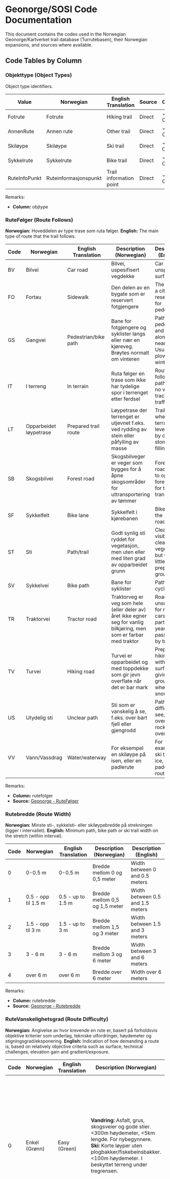 # Geonorge/SOSI Code Documentation

This document contains the codes used in the Norwegian Geonorge/Kartverket trail database (Turrutebasen), their Norwegian expansions, and sources where available.

## Code Tables by Column

### Objekttype (Object Types)
Object type identifiers.

| Value | Norwegian     | English Translation | Source | Confidence |
|-------|---------------|-------------------|---------|------------|
| Fotrute | Fotrute       | Hiking trail | Direct | ✓ Confirmed |
| AnnenRute | Annen rute    | Other trail | Direct | ✓ Confirmed |
| Skiløype | Skiløype      | Ski trail | Direct | ✓ Confirmed |
| Sykkelrute | Sykkelrute    | Bike trail | Direct | ✓ Confirmed |
| RuteInfoPunkt | Ruteinformasjonspunkt | Trail information point | Direct | ✓ Confirmed |

Remarks:
* **Column:** objtype

### RuteFølger (Route Follows)
**Norwegian:** Hoveddelen av type trase som ruta følger.
**English:** The main type of route that the trail follows.

| Code | Norwegian | English Translation | Description (Norwegian) | Description (English) |
|------|-----------|-------------------|------------------------|----------------------|
| BV | Bilvei | Car road | Bilvei, uspesifisert vegdekke | Car road, unspecified surface |
| FO | Fortau | Sidewalk | Den delen av en bygate som er reservert fotgjengere | The part of a city street reserved for pedestrians |
| GS | Gangvei | Pedestrian/bike path | Bane for fotgjengere og syklister langs eller nær en kjøreveg. Brøytes normalt om vinteren | Path for pedestrians and cyclists along or near a road. Usually plowed in winter |
| IT | I terreng | In terrain | Ruta følger en trase som ikke har tydelige spor i terrenget etter ferdsel | Route follows a path with no visible tracks from traffic |
| LT | Opparbeidet løypetrase | Prepared trail route | Løypetrase der terrenget er utjevnet f.eks. ved rydding av stein eller påfylling av masse | Trail route where terrain is leveled, e.g. by clearing stones or filling |
| SB | Skogsbilvei | Forest road | Skogsbilveger er veger som bygges for å åpne skogsområder for uttransportering av tømmer | Forest roads built to open forest areas for timber transport |
| SF | Sykkelfelt | Bike lane | Sykkelfelt i kjørebanen | Bike lane in the roadway |
| ST | Sti | Path/trail | Godt synlig sti ryddet for vegetasjon, men uten eller med liten grad av opparbeidet grunn | Clearly visible path cleared of vegetation, but with little or no prepared ground |
| SV | Sykkelvei | Bike path | Bane for syklister | Path for cyclists |
| TR | Traktorvei | Tractor road | Traktorveg er veg som hele (eller deler av) året ikke egner seg for vanlig bilkjøring, men som er farbar med traktor | Road unsuitable for regular cars all or part of the year, but passable by tractor |
| TV | Turvei | Hiking road | Turvei er opparbeidet og med toppdekke som gir jevn overflate når det er bar mark | Prepared hiking road with surface giving even ground when snow-free |
| US | Utydelig sti | Unclear path | Sti som er vanskelig å se, f.eks. over bart fjell eller gjengrodd | Path difficult to see, e.g. over bare rock or overgrown |
| VV | Vann/Vassdrag | Water/waterway | For eksempel en skiløype på isen, eller en padlerute | For example a ski trail on ice, or a paddling route |

Remarks:
* **Column:** rutefolger
* **Source:** [Geonorge - RuteFølger](https://objektkatalog.geonorge.no/Objekttype/Index/EAID_DEDF1E91_B1DC_41fb_8281_31B9F0A30449)

### Rutebredde (Route Width)
**Norwegian:** Minste sti-, sykkelsti- eller skiløypebredde på strekningen (ligger i intervallet).
**English:** Minimum path, bike path or ski trail width on the stretch (within interval).

| Code | Norwegian | English Translation | Description (Norwegian) | Description (English) |
|------|-----------|-------------------|------------------------|----------------------|
| 0 | 0-0.5 m | 0-0.5 m | Bredde mellom 0 og 0,5 meter | Width between 0 and 0.5 meters |
| 1 | 0.5 - opp til 1.5 m | 0.5 - up to 1.5 m | Bredde mellom 0,5 og 1,5 meter | Width between 0.5 and 1.5 meters |
| 2 | 1.5 - opp til 3 m | 1.5 - up to 3 m | Bredde mellom 1,5 og 3 meter | Width between 1.5 and 3 meters |
| 3 | 3 - 6 m | 3 - 6 m | Bredde mellom 3 og 6 meter | Width between 3 and 6 meters |
| 4 | over 6 m | over 6 m | Bredde over 6 meter | Width over 6 meters |

Remarks:
* **Column:** rutebredde
* **Source:** [Geonorge - Rutebredde](https://objektkatalog.geonorge.no/Objekttype/Index/EAID_0A8650A8_1791_4b77_8D62_27C503BFD01A)

### RuteVanskelighetsgrad (Route Difficulty)
**Norwegian:** Angivelse av hvor krevende en rute er, basert på forholdsvis objektive kriterier som underlag, tekniske utfordringer, høydemeter og stigningsgrad/eksponering.
**English:** Indication of how demanding a route is, based on relatively objective criteria such as surface, technical challenges, elevation gain and gradient/exposure.

| Code | Norwegian | English Translation | Description (Norwegian) | Description (English) |
|------|-----------|-------------------|------------------------|----------------------|
| G | Enkel (Grønn) | Easy (Green) | **Vandring:** Asfalt, grus, skogsveier og gode stier. <300m høydemeter, <5km lengde. For nybegynnere.<br>**Ski:** Korte løyper uten plogbakker/fiskebeinsbakker. <100m høydemeter. I beskyttet terreng under tregrensen. | **Hiking:** Asphalt, gravel, forest roads and good trails. <300m elevation, <5km length. For beginners.<br>**Skiing:** Short trails without steep climbs. <100m elevation. In sheltered terrain below tree line. |
| B | Middels (Blå) | Medium (Blue) | **Vandring:** Kan ha noe mer krevende partier, steinete men ingen ur. <600m høydemeter, <10km lengde.<br>**Ski:** Mer krevende løyper i skogsterreng, kan gå over tregrensen hvis godt merket. <300m høydemeter. | **Hiking:** May have somewhat challenging sections, rocky but no scree. <600m elevation, <10km length.<br>**Skiing:** More demanding trails in forest terrain, may cross tree line if well marked. <300m elevation. |
| R | Krevende (Rød) | Strenuous (Red) | **Vandring:** Sti, åpent terreng, stein, ur og snaufjell. Bratte helninger og løs stein/myr kan forekomme. <1000m høydemeter, <20km lengde.<br>**Ski:** Løyper i høyfjellsterreng og lange, krevende løyper, gjerne upreparerte. <600m høydemeter. | **Hiking:** Trail, open terrain, rocks, scree and alpine. Steep slopes and loose rock/bog may occur. <1000m elevation, <20km length.<br>**Skiing:** Trails in high mountain terrain and long, demanding trails, often ungroomed. <600m elevation. |
| S | Ekspert (Svart) | Expert (Black) | **Vandring:** Lange turer på krevende stier med toppturer, bratte og vanskelige partier, klyving, smale egger, sva, ur.<br>**Ski:** Lengre og mer krevende løyper enn rød, med bratte stigninger, vanligvis upreparerte. | **Hiking:** Long tours on demanding trails with summit routes, steep and difficult sections, scrambling, narrow ridges, slabs, scree.<br>**Skiing:** Longer and more demanding than red, with steep climbs, usually ungroomed. |
| I | Ikke gradert | Not graded | Rute uten gradering | Route without grading |

Remarks:
* **Column:** gradering
* **Source:** [Geonorge - RuteVanskelighetsgrad](https://objektkatalog.geonorge.no/Objekttype/Index/EAID_2F31DD4D_79B4_4348_A5CC_1DDDAF4E0363)
* **DNT Reference:** [DNT Merkehåndboka](https://www.merkehandboka.no/wp-content/uploads/2021/03/DNT_Merkehandbok_graderingskap_098-103.pdf)

### Sesong (Season)
**Norwegian:** Angir om ruta vedlikeholdes og tilrettelegges som sommer-, vinter- eller helårsrute.
**English:** Indicates whether the route is maintained and facilitated as a summer, winter, or year-round route.

| Code | Norwegian | English Translation | Description (Norwegian) | Description (English) |
|------|-----------|-------------------|------------------------|----------------------|
| S | Sommer | Summer | Ruta vedlikeholdes og tilrettelegges som sommerrute | Route maintained and facilitated as a summer route |
| V | Vinter | Winter | Ruta vedlikeholdes og tilrettelegges som vinterrute | Route maintained and facilitated as a winter route |
| H | Helårs | Year-round | Ruta vedlikeholdes og tilrettelegges som helårsrute | Route maintained and facilitated as a year-round route |

Remarks:
* **Column:** sesong
* **Source:** [Geonorge - Sesong](https://objektkatalog.geonorge.no/Objekttype/Index/EAID_EB7F183B_DA9E_4bfc_ADE1_B50BB76C59C8)

### Tilpasning (Accessibility/Suitability)
**Norwegian:** Beskriver om ruta/løypa er tilgjengelig/fremkomlig for grupper med spesielle behov.
**English:** Describes whether the route/trail is accessible/passable for groups with special needs.

| Code | Norwegian | English Translation | Description (Norwegian) | Description (English) |
|------|-----------|-------------------|------------------------|----------------------|
| A | Annet | Other | - | Other accessibility types |
| B | Barnevogn | Baby stroller | Rute/løype fremkomlig med barnevogn | Route/trail passable with baby stroller |
| G | Gående | Walking | Rute/løype fremkomlig for gående | Route/trail passable for walking |
| R | Rullestol | Wheelchair | Rute/løype fremkomlig med rullestol | Route/trail passable with wheelchair |
| S | Sykkel | Bicycle | Rute/løype fremkomlig for syklende | Route/trail passable for cycling |

Remarks:
* **Column:** tilpasning
* **Source:** [Geonorge - Tilpasning](https://objektkatalog.geonorge.no/Objekttype/Index/EAID_B0D3ECA6_D554_4377_9D3E_AB2B8F418ECA)

### FriluftslivTilrettelegging (Outdoor Recreation Facilitation)
**Norwegian:** Tilrettelegging som er gjort innenfor friluftslivsområdet.
**English:** Facilitation done within the outdoor recreation area.

| Code | Norwegian | English Translation | Description (Norwegian) | Description (English) |
|------|-----------|-------------------|------------------------|----------------------|
| 4 | Benker/bord | Benches/tables | Benker og bord | Benches and tables |
| 5 | Bro | Bridge | Bro | Bridge |
| 6 | Brygge | Wharf/dock | Brygge | Wharf/dock |
| 7 | Bål-/grillplasser | Fire/barbecue sites | Bål- og grillplasser | Fire and barbecue sites |
| 8 | Båtutsettingsrampe | Boat launch ramp | Båtutsettingsrampe | Boat launch ramp |
| 12 | Hytte | Cabin | Hytte | Cabin |
| 13 | Informasjonsskilt/tavle | Information sign/board | Informasjonsskilt eller tavle | Information sign or board |
| 14 | Kiosk/serveringssted | Kiosk/serving place | Kiosk eller serveringssted | Kiosk or serving place |
| 18 | Markbearbeiding | Ground treatment | Markbearbeiding, f.eks. markdekke, drenering, klopplegging | Ground treatment, e.g. surface covering, drainage, boardwalk |
| 22 | Parkeringsplass | Parking area | Parkeringsplass | Parking area |
| 28 | Skitrekk | Ski lift | Skitrekk | Ski lift |
| 30 | Stupebrett/badetrapp | Diving board/swimming ladder | Stupebrett eller badetrapp | Diving board or swimming ladder |
| 32 | Teltplass | Camping site | Teltplass | Camping site |
| 35 | Toalett | Toilet | Toalett | Toilet |
| 38 | Baderampe | Swimming ramp | Baderampe | Swimming ramp |
| 40 | AnnenTilrettelegging | Other facilitation | Annen tilrettelegging | Other facilitation |
| 41 | Badeplass | Swimming area | Badeplass | Swimming area |
| 42 | Hytte betjent | Staffed cabin | Hytte betjent | Staffed cabin |
| 43 | Hytte selvbetjent | Self-service cabin | Hytte selvbetjent | Self-service cabin |
| 44 | Hytte ubetjent | Unstaffed cabin | Hytte ubetjent | Unstaffed cabin |
| 45 | Gapahuk | Lean-to shelter | Gapahuk | Lean-to shelter |
| 46 | Utsiktspunkt | Viewpoint | Utsiktspunkt | Viewpoint |
| 50 | Severdighet | Point of interest | Severdighet | Point of interest |
| 51 | Kulturminne | Cultural heritage site | Kulturminne | Cultural heritage site |
| 52 | Trimpost/turkasse | Exercise checkpoint/hiking box | Trimpost eller turkasse | Exercise checkpoint or hiking box |

Remarks:
* **Column:** tilrettelegging (when used with outdoor recreation data)
* **Source:** [Geonorge - FriluftslivTilrettelegging](https://objektkatalog.geonorge.no/Objekttype/Index/EAID_5D400D36_69DE_4fb0_BA38_CC3ADCD195D0)

### Posisjon Målemetode (Position Measurement Method)
**Norwegian:** Metode for måling av posisjon i grunnriss (x,y).
**English:** Method for measuring position in ground plan (x,y).

| Code | Norwegian | English Translation | Description (Norwegian) | Description (English) |
|------|-----------|-------------------|------------------------|----------------------|
| 10 | Terrengmålt: Uspesifisert måleinstrument | Terrain measured: Unspecified instrument | Målt i terrenget, uspesifisert metode/måleinstrument | Measured in terrain, unspecified method/instrument |
| 11 | Terrengmålt: Totalstasjon | Terrain measured: Total station | Målt i terrenget med totalstasjon | Measured in terrain with total station |
| 12 | Terrengmålt: Teodolitt og el avstandsmåler | Terrain measured: Theodolite and EDM | Målt i terrenget med teodolitt og elektronisk avstandsmåler | Measured in terrain with theodolite and electronic distance meter |
| 13 | Terrengmålt: Teodolitt og målebånd | Terrain measured: Theodolite and tape | Målt i terrenget med teodolitt og målebånd | Measured in terrain with theodolite and measuring tape |
| 14 | Terrengmålt: Ortogonalmetoden | Terrain measured: Orthogonal method | Målt i terrenget, ortogonalmetoden | Measured in terrain, orthogonal method |
| 15 | Utmål | Staking out | Utmål | Staking out |
| 18 | Tatt fra plan | Taken from plan | Tatt fra plan | Taken from plan |
| 19 | Annet | Other | Annet (denne har ingen mening, bør fjernes?) | Other (this has no meaning, should be removed?) |
| 20 | Stereoinstrument | Stereo instrument | Målt i stereoinstrument | Measured with stereo instrument |
| 21 | Aerotriangulert | Aerotriangulated | Aerotriangulert | Aerotriangulated |
| 22 | Stereoinstrument: Analytisk plotter | Stereo instrument: Analytical plotter | Målt i analytisk plotter | Measured with analytical plotter |
| 23 | Stereoinstrument: Autograf | Stereo instrument: Autograph | Målt i autograf | Measured with autograph |
| 24 | Stereoinstrument: Digitalt | Stereo instrument: Digital | Målt i digitalt stereoinstrument | Measured with digital stereo instrument |
| 30 | Scannet fra kart | Scanned from map | Skannet fra kart | Scanned from map |
| 31 | Skannet fra kart: Blyantoriginal | Scanned from map: Pencil original | Skannet fra kart, blyantoriginal | Scanned from map, pencil original |
| 32 | Skannet fra kart: Rissefolie | Scanned from map: Scribe coat | Skannet fra kart, rissefolie | Scanned from map, scribe coat |
| 33 | Skannet fra kart: Transparent folie, god kvalitet | Scanned from map: Transparent film, good quality | Skannet fra kart, transparent folie, god kvalitet | Scanned from map, transparent film, good quality |
| 34 | Skannet fra kart: Transparent folie, mindre god kvalitet | Scanned from map: Transparent film, poor quality | Skannet fra kart, transparent folie, mindre god kvalitet | Scanned from map, transparent film, poor quality |
| 35 | Skannet fra kart: Papirkopi | Scanned from map: Paper copy | Skannet fra kart, papirkopi | Scanned from map, paper copy |
| 36 | Flybåren laserscanner | Airborne laser scanner | Målt med flybåren laserscanner | Measured with airborne laser scanner |
| 37 | Bilbåren laser | Vehicle-mounted laser | Målt med bilbåren laser | Measured with vehicle-mounted laser |
| 38 | Lineær referanse | Linear referencing | Lineær referanse | Linear referencing |
| 40 | Digitalisert på skjerm fra ortofoto | Digitized on screen from orthophoto | Digitalisert på skjerm fra ortofoto | Digitized on screen from orthophoto |
| 41 | Digitalisert på skjerm fra ortofoto: Uspesifisert bildeoppløsning | Digitized from orthophoto: Unspecified resolution | Digitalisert på skjerm fra ortofoto, uspesifisert bildeoppløsning | Digitized on screen from orthophoto, unspecified image resolution |
| 42 | Digitalisert på skjerm fra ortofoto: Bildeoppløsning 0.1 m | Digitized from orthophoto: 0.1 m resolution | Digitalisert på skjerm fra ortofoto, bildeoppløsning 0.1 m | Digitized on screen from orthophoto, 0.1 m image resolution |
| 43 | Digitalisert på skjerm fra ortofoto: Bildeoppløsning 0.2 m | Digitized from orthophoto: 0.2 m resolution | Digitalisert på skjerm fra ortofoto, bildeoppløsning 0.2 m | Digitized on screen from orthophoto, 0.2 m image resolution |
| 44 | Digitalisert på skjerm fra ortofoto: Bildeoppløsning 0.25 m | Digitized from orthophoto: 0.25 m resolution | Digitalisert på skjerm fra ortofoto, bildeoppløsning 0.25 m | Digitized on screen from orthophoto, 0.25 m image resolution |
| 45 | Digitalisert på skjerm fra ortofoto: Bildeoppløsning 0.5 m | Digitized from orthophoto: 0.5 m resolution | Digitalisert på skjerm fra ortofoto, bildeoppløsning 0.5 m | Digitized on screen from orthophoto, 0.5 m image resolution |
| 46 | Digitalisert på skjerm fra ortofoto: Bildeoppløsning 1 m | Digitized from orthophoto: 1 m resolution | Digitalisert på skjerm fra ortofoto, bildeoppløsning 1 m | Digitized on screen from orthophoto, 1 m image resolution |
| 47 | Digitalisert på skjerm fra satellittbilde | Digitized from satellite image | Digitalisert på skjerm fra satellittbilde | Digitized on screen from satellite image |
| 48 | Digitalisert på skjerm fra andre digitale rasterdata | Digitized from other digital raster | Digitalisert på skjerm fra andre digitale rasterdata | Digitized on screen from other digital raster data |
| 49 | Digitalisert på skjerm fra tolkning av seismikk | Digitized from seismic interpretation | Digitalisert på skjerm fra tolkning av seismikk | Digitized on screen from seismic interpretation |
| 50 | Digitaliseringsbord: Uspesifisert | Digitizing table: Unspecified | Digitalisert på digitaliseringsbord, uspesifisert underlag | Digitized on digitizing table, unspecified source |
| 51 | Digitaliseringsbord: Ortofoto eller flybilde | Digitizing table: Orthophoto or aerial | Digitalisert på digitaliseringsbord fra ortofoto eller flybilde | Digitized on digitizing table from orthophoto or aerial image |
| 52 | Digitaliseringsbord: Ortofoto, 0.5 m oppløsning | Digitizing table: Orthophoto 0.5 m | Digitalisert på digitaliseringsbord fra ortofoto, 0.5 m oppløsning | Digitized on digitizing table from orthophoto, 0.5 m resolution |
| 53 | Digitaliseringsbord: Ortofoto, 1 m oppløsning | Digitizing table: Orthophoto 1 m | Digitalisert på digitaliseringsbord fra ortofoto, 1 m oppløsning | Digitized on digitizing table from orthophoto, 1 m resolution |
| 54 | Digitaliseringsbord: Flybilde, uspesifisert målestokk | Digitizing table: Aerial, unspecified scale | Digitalisert på digitaliseringsbord fra flybilde, uspesifisert målestokk | Digitized on digitizing table from aerial image, unspecified scale |
| 55 | Digitaliseringsbord: Flybilde, målestokk 1:5000 | Digitizing table: Aerial 1:5000 | Digitalisert på digitaliseringsbord fra flybilde, målestokk 1:5000 | Digitized on digitizing table from aerial image, scale 1:5000 |
| 56 | Digitaliseringsbord: Kart | Digitizing table: Map | Digitalisert på digitaliseringsbord fra kart | Digitized on digitizing table from map |
| 60 | Genererte data | Generated data | Genererte data | Generated data |
| 61 | Genererte data: Interpolasjon | Generated: Interpolation | Genererte data, interpolasjon | Generated data, interpolation |
| 62 | Genererte data: Fra annen geometri | Generated: From other geometry | Genererte data, fra annen geometri | Generated data, from other geometry |
| 63 | Genererte data: Fra annen geometri, generalisering | Generated: From other geometry, generalized | Genererte data, fra annen geometri, generalisering | Generated data, from other geometry, generalization |
| 64 | Genererte data: Fra annen geometri, sentralpunkt | Generated: From other geometry, center point | Genererte data, fra annen geometri, sentralpunkt | Generated data, from other geometry, center point |
| 65 | Genererte data: Fra annen geometri, til flate | Generated: From other geometry, to area | Genererte data, fra annen geometri, til flate | Generated data, from other geometry, to area |
| 66 | Genererte data: Generert i fra terrengmodell | Generated: From terrain model | Genererte data, generert i fra terrengmodell | Generated data, generated from terrain model |
| 67 | Koordinater hentet fra GAB | Coordinates from GAB | Koordinater hentet fra GAB | Coordinates retrieved from GAB |
| 68 | Koordinater hentet fra JREG | Coordinates from JREG | Koordinater hentet fra JREG | Coordinates retrieved from JREG |
| 69 | Beregnet | Calculated | Beregnet | Calculated |
| 70 | Fastsatt | Determined | Fastsatt | Determined |
| 71 | Fastsatt: Uspesifisert | Determined: Unspecified | Fastsatt, uspesifisert | Determined, unspecified |
| 72 | Fastsatt: Ved skjønn/voldgift | Determined: By assessment/arbitration | Fastsatt ved skjønn/voldgift | Determined by assessment/arbitration |
| 73 | Fastsatt: Ved rettsforlik | Determined: By legal settlement | Fastsatt ved rettsforlik | Determined by legal settlement |
| 74 | Fastsatt: Ved jordskifteavgjørelse | Determined: By land consolidation | Fastsatt ved jordskifteavgjørelse | Determined by land consolidation decision |
| 77 | Fastsatt punkt | Fixed point | Fastsatt punkt | Fixed point |
| 78 | Fastsatt ved dom eller kongelig resolusjon | Determined by judgment or royal decree | Fastsatt ved dom eller kongelig resolusjon | Determined by judgment or royal decree |
| 79 | Annet (spesifiseres i filhode) | Other (specified in file header) | Annet (spesifiseres i filhode) | Other (specified in file header) |
| 80 | Frihåndstegnet | Free-hand drawn | Frihåndstegnet | Free-hand drawn |
| 81 | Frihåndstegnet på kart | Free-hand drawn on map | Frihåndstegnet på kart | Free-hand drawn on map |
| 82 | Frihåndstegnet på skjerm | Free-hand drawn on screen | Frihåndstegnet på skjerm | Free-hand drawn on screen |
| 90 | Treghetsstedfesting | Inertial positioning | Treghetsstedfesting | Inertial positioning |
| 91 | GNSS: Fastpunkt | GNSS: Fixed point | Innmålt med satellittbaserte systemer, fastpunkt | Measured with satellite-based systems, fixed point |
| 92 | GNSS: Kodemåling, enkle målinger | GNSS: Code measurement, single | Innmålt med satellittbaserte systemer, kodemåling, enkle målinger | Measured with satellite-based systems, code measurement, single measurements |
| 93 | GNSS: Kodemåling, middel av flere målinger | GNSS: Code measurement, averaged | Innmålt med satellittbaserte systemer, kodemåling, middel av flere målinger | Measured with satellite-based systems, code measurement, average of multiple |
| 94 | GNSS: Fasemåling, statisk måling | GNSS: Phase measurement, static | Innmålt med satellittbaserte systemer, fasemåling, statisk måling | Measured with satellite-based systems, phase measurement, static |
| 95 | GNSS: Fasemåling, andre metoder | GNSS: Phase measurement, other | Innmålt med satellittbaserte systemer, fasemåling, andre metoder | Measured with satellite-based systems, phase measurement, other methods |
| 96 | GNSS: Fasemåling RTK | GNSS: Phase measurement RTK | Innmålt med satellittbaserte systemer, fasemåling RTK | Measured with satellite-based systems, phase measurement RTK |
| 97 | GNSS: Fasemåling, float-løsning | GNSS: Phase measurement, float solution | Innmålt med satellittbaserte systemer, fasemåling, float-løsning | Measured with satellite-based systems, phase measurement, float solution |
| 99 | Ukjent målemetode | Unknown measurement method | Målemetode er ukjent | Measurement method is unknown |

Remarks:
* **Column:** malemetode
* **Source:** [Geonorge - Målemetode](https://objektkatalog.geonorge.no/Objekttype/Index/EAID_0B631DB0_9972_4e63_981B_2A999E29309E)

### Posisjon Nøyaktighet (Position Accuracy)
**Norwegian:** Antatt posisjonsnøyaktighet i grunnriss (x,y) oppgis i cm. Med posisjonsnøyaktighet menes punktstandardavviket for punkter, samt tverravvik i grunnriss for kurver. Den nøyaktighet som angis på objektet bør være så nær dataobjektets nøyaktighet i forhold til det virkelige objektet som mulig.
**English:** Estimated positional accuracy in ground plan (x,y) is specified in cm. Positional accuracy refers to the standard deviation for points, as well as cross deviation in ground plan for curves. The accuracy specified for the object should be as close as possible to the accuracy of the data object in relation to the actual object.

Remarks:
* **Column:** noyaktighet
* **Source:** [Geonorge - Målemetode](https://objektkatalog.geonorge.no/Objekttype/Index/EAID_FDBC489A_1023_490b_9CDD_D422E286046A)

### Trafikkbelastning (Traffic Load)
**Norwegian:** Grov kategorisering av trafikkbelastning på en strekning.
**English:** Rough categorization of traffic load on a route.

| Code | Norwegian | English Translation | Description (Norwegian) | Description (English) |
|------|-----------|-------------------|------------------------|----------------------|
| 1 | Uten motorisert ferdsel | Without motorized traffic | Uten motorisert ferdsel | Without motorized traffic |
| 2 | Lav trafikkbelastning | Low traffic load | Hastigheten er lav og det er lite trafikk | Speed is low and there is little traffic |
| 3 | Noe trafikkbelastning | Some traffic load | Hastigheten er lav ved mye trafikk, eller hastigheten er høy ved lite trafikk | Speed is low with much traffic, or speed is high with little traffic |
| 4 | Noe trafikkbelastning, sykkelfelt på vegen | Some traffic load, bicycle lane on road | Mye trafikk og lav hastighet, men vegen har eget sykkelfelt | Much traffic and low speed, but road has dedicated bicycle lane |
| 5 | Høy trafikkbelastning | High traffic load | Alt som ikke inngår i de fire klassene over. I stor grad strekninger med høy hastighet og/eller høy trafikkmengde | Everything not included in the four classes above. Largely stretches with high speed and/or high traffic volume |

Remarks:
* **Column:** trafikkbelastning
* **Source:** [Geonorge - Trafikkbelastning](https://objektkatalog.geonorge.no/Objekttype/Index/EAID_4CB79A6F_D933_4c72_B236_6BFED7DFA185)

### RuteMerking (Route Marking)
**Norwegian:** Forteller om det er merking langs en rute. Med merking menes markering for å vise veg.
**English:** Tells whether there is marking along a route. Marking means markings to show the way.

| Code | Norwegian | English Translation | Description (Norwegian) | Description (English) |
|------|-----------|-------------------|------------------------|----------------------|
| JA | Merket | Marked | Merket rute/løype | Marked route/trail |
| NEI | Ikke merket | Not marked | Ikke merket | Not marked |
| SM | Sesongmerket | Seasonally marked | Brukes for eksempel for kvistet løype | Used for example for cross-country ski trail marked with branches |

Remarks:
* **Column**: merking
* **Source:** [Geonorge - RuteMerking](https://objektkatalog.geonorge.no/Objekttype/Index/EAID_7176078E_A22C_4ddf_9396_A01FF5E37D52)

### Belysning (Lighting)
Indicates whether the route has lighting.

| Code | Norwegian | English Translation | Source | Confidence |
|------|-----------|-------------------|---------|------------|
| JA | Ja | Yes | Standard | ✓ Confirmed |
| NEI | Nei | No | Standard | ✓ Confirmed |

Remarks:
* **Column**: belysning

### Skilting (Signage)
Indicates whether the route has directional signs.

| Code | Norwegian | English Translation | Source | Confidence |
|------|-----------|-------------------|---------|------------|
| JA | Ja | Yes | Standard | ✓ Confirmed |
| NEI | Nei | No | Standard | ✓ Confirmed |

Remarks:
* **Column**: skilting

### Underlagstype (Surface Type)
**Norwegian:** Type underlag på ruta.
**English:** Type of surface on the route.

| Code | Norwegian | English Translation | Description (Norwegian) | Description (English) |
|------|-----------|-------------------|------------------------|----------------------|
| 1.0 | Asfalt/betong | Asphalt/concrete | Strekningen har fast dekke av asfalt eller betong | The stretch has a fixed surface of asphalt or concrete |
| 2.0 | Grus | Gravel | Strekningen har grusdekke | The stretch has a gravel surface |
| 3.0 | Naturlig grunn | Natural ground | Strekningen går ikke på opparbeidet grunn, men på sti eller over fjell eller lignende | The stretch does not go on developed ground, but on a path or over rock or similar |
| 4.0 | Annet underlag | Other surface | Strekningen har annen type underlag enn de nevnte | The stretch has a different type of surface than those mentioned |

Remarks:
* **Column:** underlagstype
* **Source:** [SOSI Arkitektum - Underlagstype](https://objektkatalog.geonorge.no/Objekttype/Index/EAID_EC77E9DE_6519_4548_9A18_5D5247D926EA)

### Rutetype (Route Type)
**Norwegian:** Klassifisering av ruter.
**English:** Classification of routes.

| Code | Norwegian | English Translation | Description (Norwegian) | Description (English) |
|------|-----------|-------------------|------------------------|----------------------|
| 1.0 | Hovedrute | Main route | Mye brukt rute som utgjør hovedtraseene i løypenettet. Ruter som når inn til og er forbindelser mellom viktige turmål | Frequently used route that forms the main paths in the trail network. Routes reaching and connecting important destinations |
| 2.0 | Forgreningsrute | Branch route | Mye brukt rute som binder sammen hovedløypenettet, og som er supplerende eller alternative ruter til hovedruter | Frequently used route connecting the main trail network, supplementing or providing alternatives to main routes |
| 3.0 | Materute | Alternative route | Rute som utgjør alternative traseer, snarveier eller går til målpunkt. Ofte ikke tilrettelagte ruter | Route providing alternative paths, shortcuts or going to destinations. Often not prepared routes |

Remarks:
* **Column:** rutetype
* **Source:** [SOSI Arkitektum - Rutetype](https://objektkatalog.geonorge.no/Objekttype/Index/EAID_F4D4837F_64BE_485a_B1AC_7A665578B773)

### Rutebetydning (Route Significance)
**Norwegian:** Klassifisering av tur- og friluftsruter etter hvor brukerne av ruta i hovedsak kommer fra.
**English:** Classification of hiking and outdoor routes based on where users mainly come from.

| Code | Norwegian | English Translation | Description (Norwegian) | Description (English) |
|------|-----------|-------------------|------------------------|----------------------|
| 1.0 | Nasjonal betydning | National significance | Ruter av nasjonal betydning brukes av folk fra hele landet | Routes of national significance used by people from across the country |
| 2.0 | Regional betydning | Regional significance | Ruter av regional betydning brukes av folk fra regionen | Routes of regional significance used by people from the region |
| 3.0 | Lokal betydning | Local significance | Ruter av lokal betydning brukes primært av lokalbefolkningen | Routes of local significance primarily used by local residents |

Remarks:
* **Column:** rutebetydning
* **Source:** [SOSI Arkitektum - Rutebetydning](https://objektkatalog.geonorge.no/Objekttype/Index/EAID_ABD406FF_C931_47b7_ACCD_00BBC7714250)

### Ryddebredde (Clearing Width)
**Norwegian:** Bredde på trase ryddet for løype i skog. Brukes for skiløyper.
**English:** Width of cleared trail in forest. Used for ski trails.

| Code | Norwegian | English Translation | Description (Norwegian) | Description (English) |
|------|-----------|-------------------|------------------------|----------------------|
| 1 | Inntil 2 meter | Up to 2 meters | Ryddebredde inntil 2 meter | Clearing width up to 2 meters |
| 2 | 2-3 meter | 2-3 meters | Ryddebredde mellom 2 og 3 meter | Clearing width between 2 and 3 meters |
| 3 | 3-6 meter | 3-6 meters | Ryddebredde mellom 3 og 6 meter | Clearing width between 3 and 6 meters |
| 4 | Over 6 meter | Over 6 meters | Ryddebredde over 6 meter | Clearing width over 6 meters |

Remarks:
* **Column:** ryddebredde
* **Source:** [Geonorge - Ryddebredde](https://objektkatalog.geonorge.no/Objekttype/Index/EAID_822C1A56_FFC2_43c9_A4B6_F807685EA14C)

### SpesialFotrutetype (Special Hiking Trail Type)
**Norwegian:** Spesielle kategorier for fotruter.
**English:** Special categories for hiking trails.

| Code | Norwegian | English Translation | Description (Norwegian) | Description (English) |
|------|-----------|-------------------|------------------------|----------------------|
| AN | Andre spesialfotrutetyper | Other special footpath types | For utdyping av type rute, kan egenskapen 'Informasjon' benyttes | For elaboration on route type, the 'Information' property can be used |
| HF | Historisk ferdselrute | Historical travel route | Pilgrimsled, gammel kongevei, postveger, barnevandringsstier og rallarveier etc. | Pilgrim path, old royal road, postal roads, children's migration paths and navvy roads etc. |
| KT | Kultursti | Cultural trail | Rute med opplysninger om kulturhistoriske emner gjennom skilting eller på annen måte | Route with information about cultural-historical topics through signage or otherwise |
| KY | Kyststi | Coastal trail | Sammenhengende rute for i hovedsak vandring langs sjøen. En kyststi skal i hovedsak gå i eller i umiddelbar nærhet av strandsonen | Continuous route mainly for hiking along the sea. A coastal trail should mainly go in or immediately near the shoreline |
| NT | Natursti | Nature trail | Rute med opplysninger om naturfaglige emner gjennom skilting eller på annen måte | Route with information about natural science topics through signage or otherwise |
| TR | Trimløype | Exercise trail | En rute som er spesielt tilrettelagt med for eksempel faste trim- eller treningsapparater og/eller som ofte brukes til organisert trening | A route specially prepared with for example fixed exercise or training equipment and/or often used for organized training |

Remarks:
* **Column:** spesialfotrutetype
* **Source:** [SOSI Arkitektum - SpesialFotrutetype](https://objektkatalog.geonorge.no/Objekttype/Index/EAID_68962800_F0F1_4c61_9257_7FEF7CAAF3DF)

### SpesialSkiløypeType (Special Ski Trail Type)
**Norwegian:** Spesielle kategorier for skiløyper.
**English:** Special categories for ski trails.

| Code | Norwegian | English Translation | Description (Norwegian) | Description (English) |
|------|-----------|-------------------|------------------------|----------------------|
| AN | Annet | Other | - | Other special ski trail types |
| BV | Løype for bevegelseshemmede | Trail for mobility impaired | Løyper som er tilrettelagt for blant annet langrennspiggere. Krever liten kupering og slake kurver | Trails prepared for among others cross-country sit-skiers. Requires little terrain variation and gentle curves |
| HL | Løype for hundekjøring | Dog sledding trail | Løype for folk som kjører med hunder | Trail for people driving with dogs |
| KO | Konkurranseløype | Competition trail | Anbefalt løype for aktive skiløpere. Ofte i tilknytning til anlegg for langrenn og skiskyting | Recommended trail for active skiers. Often connected to cross-country and biathlon facilities |
| RL | Rulleskiløype | Roller ski trail | Trase tilrettelagt for rulleski | Trail prepared for roller skiing |
| SH | Løype for synshemmede | Trail for visually impaired | Enveiskjørt løype med slake kurver og lydfyr. Bør skiltes med at man kan møte blinde skiløpere | One-way trail with gentle curves and sound beacons. Should be signed that you may meet blind skiers |

Remarks:
* **Column:** spesialskiloypetype
* **Source:** [Geonorge - SpesialSkiløypetype](https://objektkatalog.geonorge.no/Objekttype/Index/EAID_53C3ADCD_E9C2_4755_9BCE_EC8C3916DCFF)

### SpesialSykkelrutetype (Special Bike Trail Type)
**Norwegian:** Spesielle kategorier for sykkelruter.
**English:** Special categories for bike trails.

| Code | Norwegian | English Translation | Description (Norwegian) | Description (English) |
|------|-----------|-------------------|------------------------|----------------------|
| 1 | Tursykling | Touring cycling | Sykling på vedlikeholdt vei, sykkelvei og lignende | Cycling on maintained roads, bike paths, and similar |
| 2 | Terrengsykling | Mountain biking | Sykling utenfor vedlikeholdt vei og turvei | Cycling outside of maintained roads and hiking trails |
| 3 | Utforsykling | Downhill cycling | Sykling i alpinanlegg og/eller andre tilrettelagte anlegg | Cycling in alpine facilities and/or other prepared facilities |
| 4 | Transportsykling | Transport cycling | Sykkelruter mellom knutepunkt. Eks. på knutepunkt er boligområder, arbeidssted, butikk, skole og lignende | Bicycle routes between nodes such as residential areas, workplaces, shops, schools and similar |
| 9 | Annet | Other | - | Other special bike trail types |

Remarks:
* **Column:** spesialsykkelrutetype
* **Source:** [SOSI Arkitektum - SpesialSykkelrutetype](https://objektkatalog.geonorge.no/Objekttype/Index/EAID_80854CE5_E8F5_4d2c_9F76_8050E4D801E0)

### SpesialAnnenRutetype (Special Other Trail Type)
**Norwegian:** Spesielle kategorier for andre typer ruter.
**English:** Special categories for other types of trails.

| Code | Norwegian | English Translation | Description (Norwegian) | Description (English) |
|------|-----------|-------------------|------------------------|----------------------|
| 1 | Padlerute | Paddling route | Rute egnet for padling med kajakk eller kano | Route suitable for paddling with kayak or canoe |
| 2 | Riderute | Horse riding trail | Ruter tilrettelagt for ridning | Routes prepared for horseback riding |
| 3 | Trugerute | Snowshoe trail | Ruter tilrettelagt for å gå med truger | Routes prepared for walking with snowshoes |
| 4 | Via Ferata | Via ferrata (secured climbing route) | Tilrettelagt klatresti | Prepared climbing trail |
| 9 | Annet | Other | - | Other special trail types |

Remarks:
* **Column:** spesialannenrutetype
* **Source:** [Geonorge - SpesialAnnenRutetype](https://objektkatalog.geonorge.no/Objekttype/Index/EAID_70FFA6EE_2925_4199_930E_571E396B51AF)

### Løypepreparering (Trail Preparation)
**Norwegian:** Angivelse av hvordan løypestrekningen er preparert.
**English:** Indication of how the trail stretch is prepared.

| Code | Norwegian | English Translation | Description (Norwegian) | Description (English) |
|------|-----------|-------------------|------------------------|----------------------|
| PM | Maskinpreparert | Machine-prepared | Preparert med løypemaskin | Prepared with trail preparation machine |
| PS | Snøscooterpreparert | Snowmobile-prepared | Preparert med snøscooter | Prepared with snowmobile |
| U | Upreparert eller lite preparert løype | Unprepared or lightly prepared trail | Løype som gås opp av skiløpere eller grunnprepareres vha snøscooter/løypemaskin tidlig i sesongen/ved store snøfall | Trail tracked by skiers or base-prepared with snowmobile/preparation machine early in season/after heavy snowfall |

Remarks:
* **Column:** preparering
* **Source:** [Geonorge - Løypepreparering](https://objektkatalog.geonorge.no/Objekttype/Index/EAID_3E736307_149F_42f0_9572_E614B709A64E)

### Data Sources

- **Direct**: Actual Norwegian words found in the Geonorge Turrutebasen data
- **Context**: Inferred from data patterns and Norwegian language conventions

## Confidence Levels

- **✓ Confirmed**: Found in official documentation or are actual Norwegian words
- **~ Likely**: Strong inference from related systems or logical patterns
- **? Uncertain**: Best guess based on context, needs verification
- **❌ Unknown**: No documentation found and no reasonable inference possible

## Implementation Notes

1. **Context is Critical**: Many codes (S, B, R, G, TR, BV) have different meanings depending on the column they appear in.
2. **Code Expansion vs Translation**: This document covers code → Norwegian expansion. English translation is a separate step.
